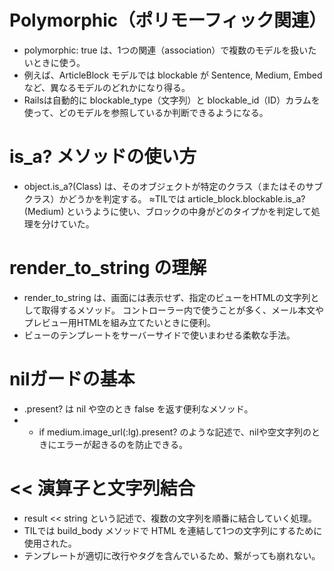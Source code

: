 # Polymorphic（ポリモーフィック関連）
- polymorphic: true は、1つの関連（association）で複数のモデルを扱いたいときに使う。
- 例えば、ArticleBlock モデルでは blockable が Sentence, Medium, Embed など、異なるモデルのどれかになり得る。
- Railsは自動的に blockable_type（文字列）と blockable_id（ID）カラムを使って、どのモデルを参照しているか判断できるようになる。


# is_a? メソッドの使い方
- object.is_a?(Class) は、そのオブジェクトが特定のクラス（またはそのサブクラス）かどうかを判定する。
≈TILでは article_block.blockable.is_a?(Medium) というように使い、ブロックの中身がどのタイプかを判定して処理を分けていた。


# render_to_string の理解
- render_to_string は、画面には表示せず、指定のビューをHTMLの文字列として取得するメソッド。
コントローラー内で使うことが多く、メール本文やプレビュー用HTMLを組み立てたいときに便利。
- ビューのテンプレートをサーバーサイドで使いまわせる柔軟な手法。


# nilガードの基本
- .present? は nil や空のとき false を返す便利なメソッド。
- - if medium.image_url(:lg).present? のような記述で、nilや空文字列のときにエラーが起きるのを防止できる。


# << 演算子と文字列結合
- result << string という記述で、複数の文字列を順番に結合していく処理。
- TILでは build_body メソッドで HTML を連結して1つの文字列にするために使用された。
- テンプレートが適切に改行やタグを含んでいるため、繋がっても崩れない。



